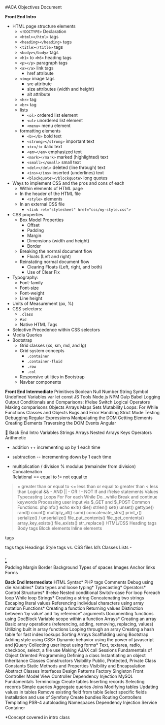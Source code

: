 #ACA Objectives Document

**Front End Intro**
+ HTML page structure elements
    - `<!DOCTYPE>` Declaration
    - `<html></html>` tags
    - `<heading></heading>` tags
    - `<title></title>` tags
    - `<body></body>` tags
    - `<h1>` to `<h6>` heading tags
    - `<p></p>`  paragraph tags
    - `<a></a>` link tags
        - href attribute
    - `<img>` image tags
        - src attribute
        - size attributes (width and height)
        - alt attribute
    - `<hr>` tag
    - `<br>` tag
    - lists 
        - `<ol>` ordered list element
        - `<ul>` unordered list element
        - `<menu>` menu element
    - formatting elements
        - `<b></b>` bold text
        - `<strong></strong>` important text
        - `<i></i>` italic text
        - `<em></em>` emphasized text
        - `<mark></mark>` marked (highlighted) text
        - `<small></small>` small text
        - `<del></del>` deleted (line through) text
        - `<ins></ins>` inserted (underlines) text
        - `<blockquote></blockquote>` long quotes
+ Ways to implement CSS and the pros and cons of each
    - Within elements of HTML page
    - In the header of the HTML file
        - `<style>` elements
    - In an external CSS file
        - `<link rel="stylesheet" href="css/my-style.css">`
+ CSS properties
    - Box Model Properties
        - Offset
        - Padding
        - Margin
        - Dimensions (width and height)
        - Border
    - Breaking the normal document flow
        - Floats (Left and right)        
    - Reinstating normal document flow 
        - Clearing Floats (Left, right, and both)
        - Use of Clear Fix
+ Typography:
    - Font-family
    - Font-size
    - Font-weight
    - Line height
+ Units of Measurement (px, %)
+ CSS selectors:
    - `.class`
    - `#id`
    - Native HTML Tags
+ Selective Precedence within CSS selectors
+ Media Queries
+ Bootstrap
    - Grid classes (xs, sm, md, and lg)
    - Grid system concepts
        - `.container`
        - `.container-fluid`
        - `.row`
        - `.col`
    - Responsive utilities in Bootstrap
    - Navbar components
        



**Front End Intermediate**
Primitives
Boolean
Null
Number
String
Symbol
Undefined
Variables
var
let
const
JS Tools
Node.js
NPM
Gulp
Babel
Logging Output
Conditionals and Comparisons: 
If/else
Switch 
Logical Operators
Making comparisons
Objects
Arrays
Maps
Sets 
Mutability
Loops: 
For
While
Functions
Classes and Objects
Bugs and Error Handling 
Strict Mode
Testing
Debugging
Regular Expressions
Manipulating the DOM 
Getting Elements
Creating Elements
Traversing the DOM
Events
Angular



Back End Intro
Variables
Strings
Arrays
Nested Arrays
Keys
Operators
Arithmetic
+  addition 
++ incrementing up by 1 each time
-  subtraction
-- incrementing down by 1 each time
*  multiplication
/  division
%  modulus (remainder from division)
Concatenation    
Relational
==  equal to
!=  not equal to
>=  greater than or equal to
<=  less than or equal to
>  greater than 
< less than
Logical 
&&  -  AND
||  -  OR
!  -  NOT
If and if/else statements
Values
Typecasting
Loops
For
For each
While
Do...while
Break and continue keywords 
Processing user input via $_GET and $_POST
Common Functions:
phpinfo()
echo
exit()
die()
strlen()
set()
unset()
gettype()
rand()
count()
multiply_all()
sum()
concatenate_strs()
print_r()
serialize() / unserialize()
file_put_contents()
file_get_contents()
array_key_exists()
file_exists()
str_replace()
HTML/CSS
Heading tags
Body tags
Block elements
Inline elements
<p> tags
<div> tags
<span> tags
Headings
Style tags vs. CSS files
Id’s
Classes
Lists - <ul></ul>, <li></li>
Padding
Margin
Border
Background
Types of spaces
Images
Anchor links
Forms
    

**Back End Intermediate** 
HTML
Syntax*
    PHP tags
    Comments
    Debug using die
Variables*
Data types and loose typing*
Typecasting*
Operators*
Control Structures*
    If-else
    Nested conditional
    Switch-case
    For loop
    Foreach loop
    While loop
Strings*
    Creating a string
    Concatenating two strings
    Escaping literal values
    Referencing individual characters using array notation
Functions*
Creating a function
Returning values
Distinction between ‘by value’ and ‘by reference” arguments
Documenting functions using DocBlock
Variable scope within a function
Arrays*
    Creating an array
    Basic array operations
(referencing, adding, removing, replacing, values)
Utilizing built in array functions
    Looping through an array
    Creating a hash table for fast index lookups
    Sorting Arrays
Scaffolding using Bootstrap
Adding style using CSS*
Dynamic behavior using the power of javascript and jQuery
Collecting user input using forms*
    Text, textarea, radio, checkbox, select, a file use
Making AJAX call
Sessions
Fundamentals of Object Oriented Programming
    Defining a class
    Instantiating an object
    Inheritance
Classes
    Constructors
    Visibility
Public, Protected, Private
Class Constants
Static Methods and Properties
Visibility and Encapsulation
Abstract Classes
Interfaces
Design Patterns
Factory
Singleton
Front Controller
Model View Controller
Dependency Injection
MySQL Fundamentals
Terminology
Create tables
Inserting records
Selecting records
Simple queries
Aggregate queries
    Joins
Modifying tables
Updating values in tables
Remove existing field from table
Select specific fields
Installation and use of Symfony
Create bundles
Routing
Controllers
Templating
PSR-4 autoloading
Namespaces
Dependency Injection
Service Container












*Concept covered in intro class
